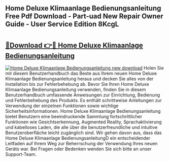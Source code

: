 ## Home Deluxe Klimaanlage Bedienungsanleitung Free Pdf Download - Part-uad New Repair Owner Guide - User Service Edition 8KcgL

# <h2><a href="http://df4dkt.blite.top/?on=Home+Deluxe+Klimaanlage+Bedienungsanleitung">🔗Download 👉🔴 Home Deluxe Klimaanlage Bedienungsanleitung</a></h2>

[![Home Deluxe Klimaanlage Bedienungsanleitung new download](https://i.imgur.com/lujVjoI.png)](http://df4dkt.blite.top/?on=Home+Deluxe+Klimaanlage+Bedienungsanleitung)
Holen Sie mit diesem Benutzerhandbuch das Beste aus Ihrem neuen Home Deluxe Klimaanlage Bedienungsanleitung heraus und decken Sie alles von der Installation bis zur Fehlerbehebung ab. Bevor Sie Ihren Home Deluxe Klimaanlage Bedienungsanleitung verwenden, finden Sie in diesem Benutzerhandbuch umfassende Anweisungen zur Einrichtung, Bedienung und Fehlerbehebung des Produkts. Es enthält schrittweise Anleitungen zur Verwendung der einzelnen Funktionen sowie wichtige Sicherheitsinformationen. Home Deluxe Klimaanlage Bedienungsanleitung bietet Benutzern eine beeindruckende Sammlung fortschrittlicher Funktionen wie Gesichtserkennung, Augmented Reality, Sprachaktivierung und kabelloses Laden, die alle über die benutzerfreundliche und intuitive Benutzeroberfläche leicht zugänglich sind. Wir gehen davon aus, dass das Home Deluxe Klimaanlage BedienungsanleitungD ein entscheidender Leitfaden auf Ihrem Weg zur Beherrschung der Verwendung Ihres neuen Geräts war. Bei Fragen oder Bedenken wenden Sie sich bitte an unser Support-Team.
